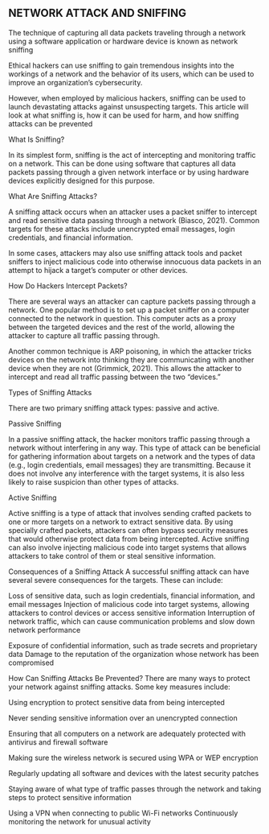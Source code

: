 
## NETWORK ATTACK AND SNIFFING

The technique of capturing all data packets traveling through a network using a software application or hardware device is known as network sniffing

Ethical hackers can use sniffing to gain tremendous insights into the workings of a network and the behavior of its users, which can be used to improve an organization’s cybersecurity.

However, when employed by malicious hackers, sniffing can be used to launch devastating attacks against unsuspecting targets. This article will look at what sniffing is, how it can be used for harm, and how sniffing attacks can be prevented

What Is Sniffing?

In its simplest form, sniffing is the act of intercepting and monitoring traffic on a network. This can be done using software that captures all data packets passing through a given network interface or by using hardware devices explicitly designed for this purpose.

What Are Sniffing Attacks?

A sniffing attack occurs when an attacker uses a packet sniffer to intercept and read sensitive data passing through a network (Biasco, 2021). Common targets for these attacks include unencrypted email messages, login credentials, and financial information.

In some cases, attackers may also use sniffing attack tools and packet sniffers to inject malicious code into otherwise innocuous data packets in an attempt to hijack a target’s computer or other devices.

How Do Hackers Intercept Packets?

There are several ways an attacker can capture packets passing through a network. One popular method is to set up a packet sniffer on a computer connected to the network in question. This computer acts as a proxy between the targeted devices and the rest of the world, allowing the attacker to capture all traffic passing through.

Another common technique is ARP poisoning, in which the attacker tricks devices on the network into thinking they are communicating with another device when they are not (Grimmick, 2021). This allows the attacker to intercept and read all traffic passing between the two “devices.”

Types of Sniffing Attacks

There are two primary sniffing attack types: passive and active.

Passive Sniffing

In a passive sniffing attack, the hacker monitors traffic passing through a network without interfering in any way. This type of attack can be beneficial for gathering information about targets on a network and the types of data (e.g., login credentials, email messages) they are transmitting. Because it does not involve any interference with the target systems, it is also less likely to raise suspicion than other types of attacks.

Active Sniffing

Active sniffing is a type of attack that involves sending crafted packets to one or more targets on a network to extract sensitive data. By using specially crafted packets, attackers can often bypass security measures that would otherwise protect data from being intercepted. Active sniffing can also involve injecting malicious code into target systems that allows attackers to take control of them or steal sensitive information.

Consequences of a Sniffing Attack
A successful sniffing attack can have several severe consequences for the targets. These can include:

Loss of sensitive data, such as login credentials, financial information, and email messages
Injection of malicious code into target systems, allowing attackers to control devices or access sensitive information
Interruption of network traffic, which can cause communication problems and slow down network performance

Exposure of confidential information, such as trade secrets and proprietary data
Damage to the reputation of the organization whose network has been compromised


How Can Sniffing Attacks Be Prevented?
There are many ways to protect your network against sniffing attacks. Some key measures include:

Using encryption to protect sensitive data from being intercepted

Never sending sensitive information over an unencrypted connection

Ensuring that all computers on a network are adequately protected with antivirus and firewall software

Making sure the wireless network is secured using WPA or WEP encryption

Regularly updating all software and devices with the latest security patches

Staying aware of what type of traffic passes through the network and taking steps to protect sensitive information

Using a VPN when connecting to public Wi-Fi networks
Continuously monitoring the network for unusual activity
